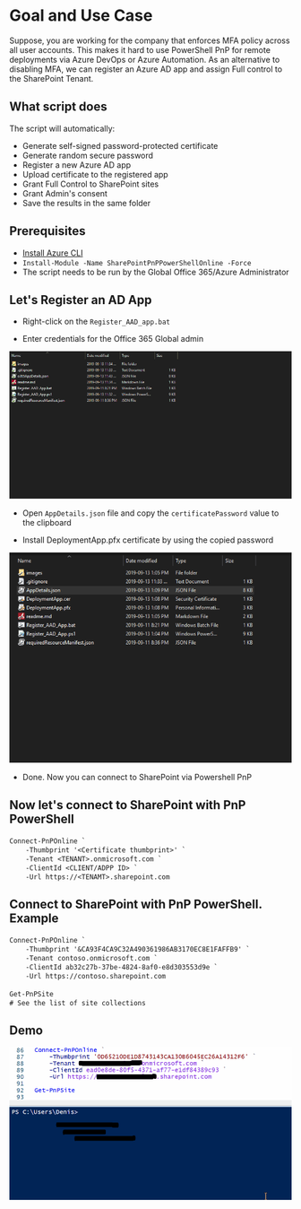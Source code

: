 # Goal and Use Case

Suppose, you are working for the company that enforces MFA policy across all user accounts. This makes it hard to use PowerShell PnP for remote deployments via Azure DevOps or Azure Automation. As an alternative to disabling MFA, we can register an Azure AD app and assign Full control to the SharePoint Tenant. 


## What script does
The script will automatically:
- Generate self-signed password-protected certificate
- Generate random secure password
- Register a new Azure AD app
- Upload certificate to the registered app
- Grant Full Control to SharePoint sites
- Grant Admin's consent
- Save the results in the same folder



## Prerequisites
- [Install Azure CLI](https://docs.microsoft.com/en-us/cli/azure/install-azure-cli-windows?view=azure-cli-latest)
- `Install-Module -Name SharePointPnPPowerShellOnline -Force`
- The script needs to be run by the Global Office 365/Azure Administrator

## Let's Register an AD App

- Right-click on the `Register_AAD_app.bat`

- Enter credentials for the Office 365 Global admin

![](images/AppRegistration.gif)

- Open `AppDetails.json` file and copy the `certificatePassword` value to the clipboard

- Install DeploymentApp.pfx certificate by using the copied password

![](images/InstallCertificate.gif)


- Done. Now you can connect to SharePoint via Powershell PnP

## Now let's connect to SharePoint with PnP PowerShell
```
Connect-PnPOnline `
    -Thumbprint '<Certificate thumbprint>' `
    -Tenant <TENANT>.onmicrosoft.com `
    -ClientId <CLIENT/ADPP ID> `
    -Url https://<TENAMT>.sharepoint.com

```
## Connect to SharePoint with PnP PowerShell. Example

```
Connect-PnPOnline `
    -Thumbprint '&CA93F4CA9C32A490361986AB3170EC8E1FAFFB9' `
    -Tenant contoso.onmicrosoft.com `
    -ClientId ab32c27b-37be-4824-8af0-e8d303553d9e `
    -Url https://contoso.sharepoint.com
    
Get-PnPSite
# See the list of site collections
```

## Demo
![](images/DemoPowerShell.gif)
